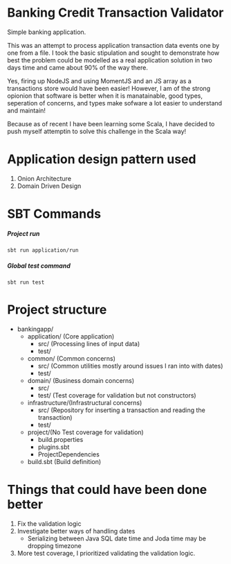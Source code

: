 # Banking Credit Transaction Validator 

Simple banking application. 

This was an attempt to process application transaction data events one by one from a file.
I took the basic stipulation and sought to demonstrate how best the problem could be modelled 
as a real application solution in two days time and came about 90% of the way there. 

Yes, firing up NodeJS  and using MomentJS and an JS array as a transactions store would have been easier!
However, I am of the strong opionion that software is better when it is manatainable, good types, seperation of concerns, and types make 
sofware a lot easier to understand and maintain!    

Because as of recent I have been learning some Scala, I have decided to push myself attemptin to solve this challenge in the Scala way!

# Application design pattern used 
1. Onion Architecture 
2. Domain Driven Design 

# SBT Commands 

##### Project run  
```
sbt run application/run 
``` 

##### Global test command 
```
sbt run test 
``` 

# Project structure 
* bankingapp/
    * application/ (Core application)
        * src/ (Processing lines of input data)
        * test/ 
    * common/ (Common concerns)
        * src/ (Common utilities mostly around issues I ran into with dates)
        * test/
    * domain/ (Business domain concerns)
        * src/
        * test/ (Test coverage for validation but not constructors)
    * infrastructure/(Infrastructural concerns)
        * src/ (Repository for inserting a transaction and reading the transaction) 
        * test/
    * project/(No Test coverage for validation)
        * build.properties
        * plugins.sbt
        * ProjectDependencies
    * build.sbt (Build definition)

# Things that could have been done better 
1. Fix the validation logic 
2. Investigate better ways of handling dates
   * Serializing between Java SQL date time and Joda time may  be dropping timezone
3. More test coverage, I prioritized validating the validation logic. 